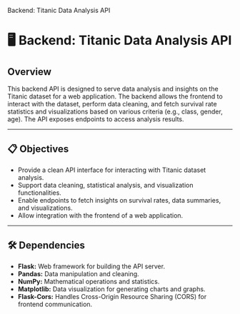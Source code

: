   Backend: Titanic Data Analysis API

🖥️ Backend: Titanic Data Analysis API
======================================

Overview
--------

This backend API is designed to serve data analysis and insights on the Titanic dataset for a web application. The backend allows the frontend to interact with the dataset, perform data cleaning, and fetch survival rate statistics and visualizations based on various criteria (e.g., class, gender, age). The API exposes endpoints to access analysis results.

* * *

📋 Objectives
-------------

*   Provide a clean API interface for interacting with Titanic dataset analysis.
*   Support data cleaning, statistical analysis, and visualization functionalities.
*   Enable endpoints to fetch insights on survival rates, data summaries, and visualizations.
*   Allow integration with the frontend of a web application.

* * *

🛠️ Dependencies
----------------

*   **Flask:** Web framework for building the API server.
*   **Pandas:** Data manipulation and cleaning.
*   **NumPy:** Mathematical operations and statistics.
*   **Matplotlib:** Data visualization for generating charts and graphs.
*   **Flask-Cors:** Handles Cross-Origin Resource Sharing (CORS) for frontend communication.